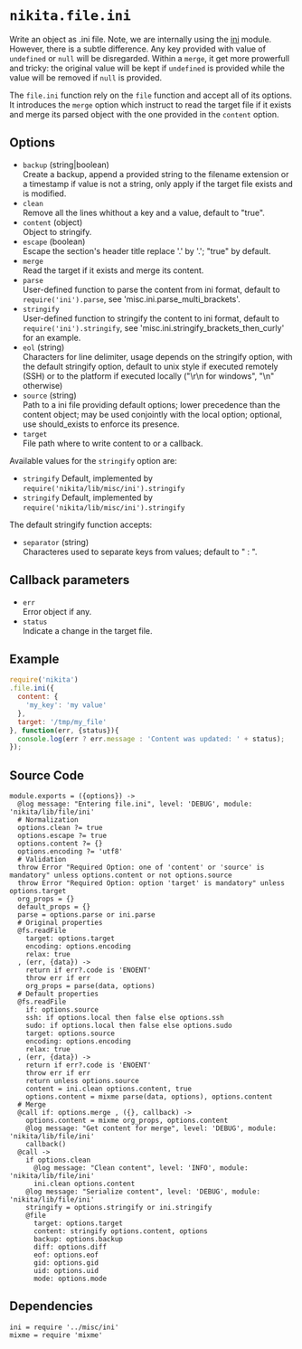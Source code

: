 
# `nikita.file.ini`

Write an object as .ini file. Note, we are internally using the [ini] module.
However, there is a subtle difference. Any key provided with value of 
`undefined` or `null` will be disregarded. Within a `merge`, it get more
prowerfull and tricky: the original value will be kept if `undefined` is
provided while the value will be removed if `null` is provided.

The `file.ini` function rely on the `file` function and accept all of its
options. It introduces the `merge` option which instruct to read the
target file if it exists and merge its parsed object with the one
provided in the `content` option.

## Options   

* `backup` (string|boolean)   
  Create a backup, append a provided string to the filename extension or a
  timestamp if value is not a string, only apply if the target file exists and
  is modified.
* `clean`   
  Remove all the lines whithout a key and a value, default to "true".
* `content` (object)   
  Object to stringify.
* `escape` (boolean)   
  Escape the section's header title replace '.' by '\.'; "true" by default.
* `merge`   
  Read the target if it exists and merge its content.
* `parse`   
  User-defined function to parse the content from ini format, default to
  `require('ini').parse`, see 'misc.ini.parse\_multi\_brackets'.
* `stringify`   
  User-defined function to stringify the content to ini format, default to
  `require('ini').stringify`, see 'misc.ini.stringify\_brackets\_then_curly' for
  an example.
* `eol` (string)   
  Characters for line delimiter, usage depends on the stringify option, with 
  the default stringify option, default to unix style if executed remotely 
  (SSH) or to the platform if executed locally ("\r\n for windows", 
  "\n" otherwise)
* `source` (string)   
  Path to a ini file providing default options; lower precedence than the
  content object; may be used conjointly with the local option; optional, use
  should_exists to enforce its presence.
* `target`   
  File path where to write content to or a callback.

Available values for the `stringify` option are:

* `stringify`
  Default, implemented by `require('nikita/lib/misc/ini').stringify`
* `stringify`
  Default, implemented by `require('nikita/lib/misc/ini').stringify`

The default stringify function accepts:

* `separator` (string)   
  Characteres used to separate keys from values; default to " : ".

## Callback parameters

* `err`   
  Error object if any.   
* `status`   
  Indicate a change in the target file.   

## Example

```js
require('nikita')
.file.ini({
  content: {
    'my_key': 'my value'
  },
  target: '/tmp/my_file'
}, function(err, {status}){
  console.log(err ? err.message : 'Content was updated: ' + status);
});
```

## Source Code

    module.exports = ({options}) ->
      @log message: "Entering file.ini", level: 'DEBUG', module: 'nikita/lib/file/ini'
      # Normalization
      options.clean ?= true
      options.escape ?= true
      options.content ?= {}
      options.encoding ?= 'utf8'
      # Validation
      throw Error "Required Option: one of 'content' or 'source' is mandatory" unless options.content or not options.source
      throw Error "Required Option: option 'target' is mandatory" unless options.target
      org_props = {}
      default_props = {}
      parse = options.parse or ini.parse
      # Original properties
      @fs.readFile
        target: options.target
        encoding: options.encoding
        relax: true
      , (err, {data}) ->
        return if err?.code is 'ENOENT'
        throw err if err
        org_props = parse(data, options)
      # Default properties
      @fs.readFile
        if: options.source
        ssh: if options.local then false else options.ssh
        sudo: if options.local then false else options.sudo
        target: options.source
        encoding: options.encoding
        relax: true
      , (err, {data}) ->
        return if err?.code is 'ENOENT'
        throw err if err
        return unless options.source
        content = ini.clean options.content, true
        options.content = mixme parse(data, options), options.content
      # Merge
      @call if: options.merge , ({}, callback) ->
        options.content = mixme org_props, options.content
        @log message: "Get content for merge", level: 'DEBUG', module: 'nikita/lib/file/ini'
        callback()
      @call ->
        if options.clean
          @log message: "Clean content", level: 'INFO', module: 'nikita/lib/file/ini'
          ini.clean options.content
        @log message: "Serialize content", level: 'DEBUG', module: 'nikita/lib/file/ini'
        stringify = options.stringify or ini.stringify
        @file
          target: options.target
          content: stringify options.content, options
          backup: options.backup
          diff: options.diff
          eof: options.eof
          gid: options.gid
          uid: options.uid
          mode: options.mode

## Dependencies

    ini = require '../misc/ini'
    mixme = require 'mixme'

[ini]: https://github.com/isaacs/ini
